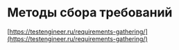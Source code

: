 # Методы сбора требований

[https://testengineer.ru/requirements-gathering/](https://testengineer.ru/requirements-gathering/)
